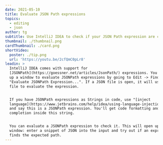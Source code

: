 ```yaml
---
date: 2021-05-10
title: Evaluate JSON Path expressions
topics:
  - editing
  - json
author: tg
subtitle: Use IntelliJ IDEA to check if your JSON Path expression are correct.
thumbnail: ./thumbnail.png
cardThumbnail: ./card.png
shortVideo:
  poster: ./tip.png
  url: 'https://youtu.be/2cfQmC0pLr8'
leadin: >
  IntelliJ IDEA comes with support for
  [JSONPath](https://goessner.net/articles/JsonPath/) expressions. You can open
  up a window to evaluate JSONPath expressions by going to Edit -> Find ->
  "Evaluate JSONPath Expression...". If a JSON file is open, it will use this
  file to evaluate the expression.


  If you have JSONPath expressions as Strings in code, use "[inject
  language](https://www.jetbrains.com/help/idea/using-language-injections.html)"
  and say this is a JSONPath expression. You'll get code formatting and
  completion inside this string.


  You can evaluate a JSONPath expression to check it. This will open up a tool
  window: enter a snippet of JSON into the input and try out if an expression
  finds the expected path.
---
```


